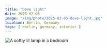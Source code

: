 ```yaml
---
title: "Dove light"
date: 2025-02-05
image: "/img/photo/2025-02-05-dove-light.jpg"
location: Berlin, Germany
tags: [ berlin, germany, interior ]
---
```


![A softly lit lamp in a bedroom](/img/photo/2025-02-05-dove-light.jpg)
